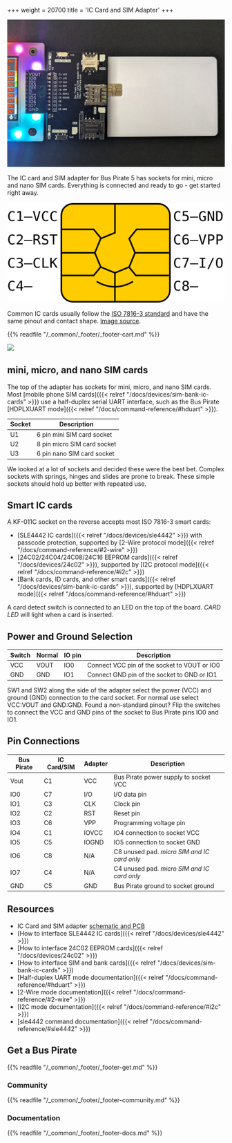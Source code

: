 +++
weight = 20700
title = 'IC Card and SIM Adapter'
+++

![](../devices/img/sle4442-adapter.jpg)

The IC card and SIM adapter for Bus Pirate 5 has sockets for mini, micro and nano SIM cards. Everything is connected and ready to go - get started right away.

![](../devices/img/ic-card-pinout.png)

Common IC cards usually follow the [ISO 7816-3 standard](https://en.wikipedia.org/wiki/ISO/IEC_7816) and have the same pinout and contact shape. [Image source](https://commons.wikimedia.org/wiki/File:SmartCardPinout.svg).



{{% readfile "/_common/_footer/_footer-cart.md" %}}

![](/images/docs/fw/sim-iccard-all.jpg)
## mini, micro, and nano SIM cards

The top of the adapter has sockets for mini, micro, and nano SIM cards. Most [mobile phone SIM cards]({{< relref "/docs/devices/sim-bank-ic-cards" >}}) use a half-duplex serial UART interface, such as the Bus Pirate [HDPLXUART mode]({{< relref "/docs/command-reference/#hduart" >}}). 

| Socket | Description |
|--------|-------------|
| U1 | 6 pin mini SIM card socket |
| U2 | 8 pin micro SIM card socket |
| U3 | 6 pin nano SIM card socket |

We looked at a lot of sockets and decided these were the best bet. Complex sockets with springs, hinges and slides are prone to break. These simple sockets should hold up better with repeated use.


## Smart IC cards

A KF-011C socket on the reverse accepts most ISO 7816-3 smart cards:
- [SLE4442 IC cards]({{< relref "/docs/devices/sle4442" >}}) with passcode protection, supported by [2-Wire protocol mode]({{< relref "/docs/command-reference/#2-wire" >}})
- [24C02/24C04/24C08/24C16 EEPROM cards]({{< relref "/docs/devices/24c02" >}}), supported by [I2C protocol mode]({{< relref "/docs/command-reference/#i2c" >}})
- [Bank cards, ID cards, and other smart cards]({{< relref "/docs/devices/sim-bank-ic-cards" >}}), supported by [HDPLXUART mode]({{< relref "/docs/command-reference/#hduart" >}})

A card detect switch is connected to an LED on the top of the board. _CARD LED_ will light when a card is inserted.

## Power and Ground Selection

| Switch | Normal | IO pin | Description |
|--------|-----|-----|-------------|
| VCC   | VOUT | IO0 | Connect VCC pin of the socket to VOUT or IO0|
| GND   | GND | IO1 | Connect GND pin of the socket to GND or IO1|

SW1 and SW2 along the side of the adapter select the power (VCC) and ground (GND) connection to the card socket. For normal use select VCC:VOUT and GND:GND. Found a non-standard pinout? Flip the switches to connect the VCC and GND pins of the socket to Bus Pirate pins IO0 and IO1.

## Pin Connections

|Bus Pirate|IC Card/SIM|Adapter|Description|
|-|-|-|-|
|Vout|C1|VCC|Bus Pirate power supply to socket VCC|
|IO0|C7|I/O| I/O data pin|
|IO1|C3|CLK| Clock pin|
|IO2|C2| RST| Reset pin|
|IO3|C6| VPP| Programming voltage pin|
|IO4|C1|IOVCC|IO4 connection to socket VCC |
|IO5|C5|IOGND|IO5 connection to socket GND|
|IO6|C8|N/A|C8 unused pad. _micro SIM and IC card only_|
|IO7|C4|N/A|C4 unused pad. _micro SIM and IC card only_|
|GND|C5|GND|Bus Pirate ground to socket ground|

## Resources

- IC Card and SIM adapter [schematic and PCB](https://github.com/DangerousPrototypes/BusPirate5-hardware/tree/main/)
- [How to interface SLE4442 IC cards]({{< relref "/docs/devices/sle4442" >}})
- [How to interface 24C02 EEPROM cards]({{< relref "/docs/devices/24c02" >}})
- [How to interface SIM and bank cards]({{< relref "/docs/devices/sim-bank-ic-cards" >}})
- [Half-duplex UART mode documentation]({{< relref "/docs/command-reference/#hduart" >}})
- [2-Wire mode documentation]({{< relref "/docs/command-reference/#2-wire" >}})
- [I2C mode documentation]({{< relref "/docs/command-reference/#i2c" >}})
- [sle4442 command documentation]({{< relref "/docs/command-reference/#sle4442" >}})

## Get a Bus Pirate


{{% readfile "/_common/_footer/_footer-get.md" %}}

### Community


{{% readfile "/_common/_footer/_footer-community.md" %}}

### Documentation
 

{{% readfile "/_common/_footer/_footer-docs.md" %}}




